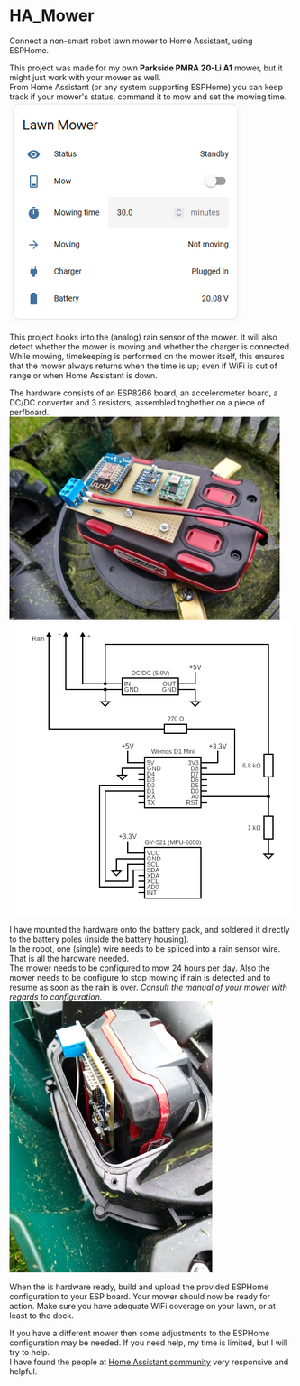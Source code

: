 # HA_Mower
Connect a non-smart robot lawn mower to Home Assistant, using ESPHome.

This project was made for my own **Parkside PMRA 20-Li A1** mower, but it might just work with your mower as well.\
From Home Assistant (or any system supporting ESPHome) you can keep track if your mower's status, command it to mow and set the mowing time.\
![image](user_interface.png)

This project hooks into the (analog) rain sensor of the mower. It will also detect whether the mower is moving and whether the charger is connected.\
While mowing, timekeeping is performed on the mower itself, this ensures that the mower always returns when the time is up; even if WiFi is out of range or when Home Assistant is down.

The hardware consists of an ESP8266 board, an accelerometer board, a DC/DC converter and 3 resistors; assembled toghether on a piece of perfboard.\
![image](assembled.jpg)\
![image](circuit.png) 

I have mounted the hardware onto the battery pack, and soldered it directly to the battery poles (inside the battery housing).\
In the robot, one (single) wire needs to be spliced into a rain sensor wire. That is all the hardware needed.\
The mower needs to be configured to mow 24 hours per day. Also the mower needs to be configure to stop mowing if rain is detected and to resume as soon as the rain is over. _Consult the manual of your mower with regards to configuration._\
![image](installed.jpg)

When the is hardware ready, build and upload the provided ESPHome configuration to your ESP board. Your mower should now be ready for action. Make sure you have adequate WiFi coverage on your lawn, or at least to the dock.

If you have a different mower then some adjustments to the ESPHome configuration may be needed. If you need help, my time is limited, but I will try to help.\
I have found the people at [Home Assistant community](https://community.home-assistant.io/ "Hello ;)") very responsive and helpful.

